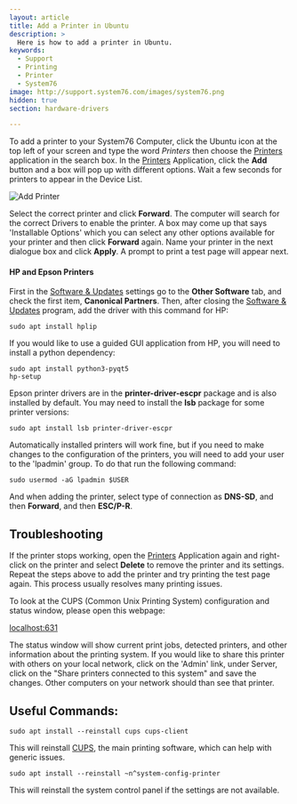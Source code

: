 ```yaml
---
layout: article
title: Add a Printer in Ubuntu
description: >
  Here is how to add a printer in Ubuntu.
keywords:
  - Support
  - Printing
  - Printer
  - System76
image: http://support.system76.com/images/system76.png
hidden: true
section: hardware-drivers

---
```


To add a printer to your System76 Computer, click the Ubuntu icon at the top left of your screen and type the word *Printers* then choose the <u>Printers</u> application in the search box. In the <u>Printers</u> Application, click the **Add** button and a box will pop up with different options. Wait a few seconds for printers to appear in the Device List.

![Add Printer](/images/add-a-printer-ubuntu/selectcorrectprinter.png)

Select the correct printer and click **Forward**. The computer will search for the correct Drivers to enable the printer. A box may come up that says 'Installable Options' which you can select any other options available for your printer and then click **Forward** again. Name your printer in the next dialogue box and click **Apply**. A prompt to print a test page will appear next.

#### HP and Epson Printers

First in the <u>Software & Updates</u> settings go to the **Other Software** tab, and check the first item, **Canonical Partners**. Then, after closing the <u>Software & Updates</u> program, add the driver with this command for HP:

```
sudo apt install hplip
```
If you would like to use a guided GUI application from HP, you will need to install a python dependency:

```
sudo apt install python3-pyqt5
hp-setup
```
Epson printer drivers are in the **printer-driver-escpr** package and is also installed by default. You may need to install the **lsb** package for some printer versions:

```
sudo apt install lsb printer-driver-escpr
```

Automatically installed printers will work fine, but if you need to make changes to the configuration of the printers, you will need to add your user to the 'lpadmin' group. To do that run the following command:

```
sudo usermod -aG lpadmin $USER
```

And when adding the printer, select type of connection as **DNS-SD**, and then **Forward**, and then **ESC/P-R**.

## Troubleshooting

If the printer stops working, open the <u>Printers</u> Application again and right-click on the printer and select **Delete** to remove the printer and its settings. Repeat the steps above to add the printer and try printing the test page again. This process usually resolves many printing issues.

To look at the CUPS (Common Unix Printing System) configuration and status window, please open this webpage:

[localhost:631](http://localhost:631)

The status window will show current print jobs, detected printers, and other information about the printing system. If you would like to share this printer with others on your local network, click on the 'Admin' link, under Server, click on the "Share printers connected to this system" and save the changes. Other computers on your network should than see that printer.

## Useful Commands:

```
sudo apt install --reinstall cups cups-client
```

This will reinstall <u>CUPS</u>, the main printing software, which can help with generic issues.

```
sudo apt install --reinstall ~n^system-config-printer
```

This will reinstall the system control panel if the settings are not available.
